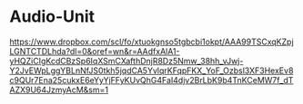 # Audio-Unit
https://www.dropbox.com/scl/fo/xtuokgnso5tgbcbi1okpt/AAA99TSCxqKZpjLGNTCTDLhda?dl=0&oref=wn&r=AAdfxAlA1-yHQZiCIgKcdCBzSp6IqXSmCXafthDnjR8Dz5Nmw_38hh_vJwj-Y2JvEWpLggYBLnNfJS0tkh5jqdCA5YvlqrKFqpFKX_YoF_Ozbsl3XF3HexEv8c9QUr7Ena25cukxE6eYyYjFFyKUvQhG4FaI4djv2BrLbK9b4TnKCeMW7f_dTAZX9U64JzmyAcM&sm=1
